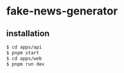 # fake-news-generator

## installation
``` sh
$ cd apps/api
$ pnpm start
$ cd apps/web
$ pnpm run dev
```